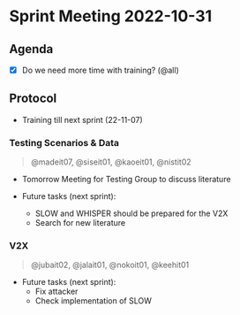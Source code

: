 # Sprint Meeting 2022-10-31

## Agenda

- [x] Do we need more time with training? (@all)

## Protocol

- Training till next sprint (22-11-07)

### Testing Scenarios & Data

> @madeit07, @siseit01, @kaoeit01, @nistit02

- Tomorrow Meeting for Testing Group to discuss literature

- Future tasks (next sprint):
  - SLOW and WHISPER should be prepared for the V2X
  - Search for new literature

### V2X

> @jubait02, @jalait01, @nokoit01, @keehit01

- Future tasks (next sprint):
    - Fix attacker
    - Check implementation of SLOW
